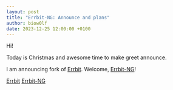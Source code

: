 ```yaml
---
layout: post
title: "Errbit-NG: Announce and plans"
author: biow0lf
date: 2023-12-25 12:00:00 +0100
---
```


Hi!

Today is Christmas and awesome time to make greet announce.

I am announcing fork of [Errbit](Errbit). Welcome, [Errbit-NG](Errbit-NG)!



[Errbit](https://github.com/errbit/errbit)
[Errbit-NG](https://github.com/errbit-ng/errbit-ng)
